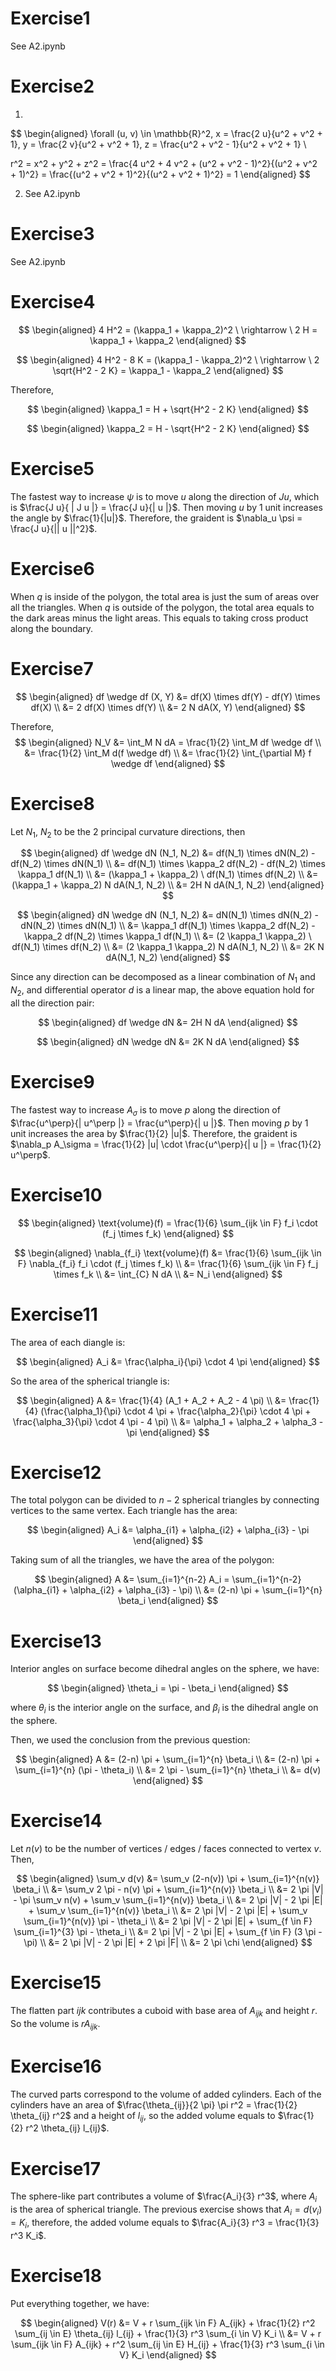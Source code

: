# Exercise1

See A2.ipynb

# Exercise2

1. 
$$ 
\begin{aligned}
\forall (u, v) \in \mathbb{R}^2, x = \frac{2 u}{u^2 + v^2 + 1},  y = \frac{2 v}{u^2 + v^2 + 1}, z = \frac{u^2 + v^2 - 1}{u^2 + v^2 + 1} \\

r^2 = x^2 + y^2 + z^2 = \frac{4 u^2 + 4 v^2 + (u^2 + v^2 - 1)^2}{(u^2 + v^2 + 1)^2} = \frac{(u^2 + v^2 + 1)^2}{(u^2 + v^2 + 1)^2} = 1
\end{aligned}
$$

2. See A2.ipynb

# Exercise3

See A2.ipynb

# Exercise4

$$ 
\begin{aligned}
4 H^2 = (\kappa_1 + \kappa_2)^2 \ \rightarrow \ 2 H = \kappa_1 + \kappa_2
\end{aligned}
$$

$$ 
\begin{aligned}
4 H^2 - 8 K = (\kappa_1 - \kappa_2)^2 \ \rightarrow \ 2 \sqrt{H^2 - 2 K} = \kappa_1 - \kappa_2
\end{aligned}
$$

Therefore,

$$ 
\begin{aligned}
\kappa_1 = H + \sqrt{H^2 - 2 K}
\end{aligned}
$$

$$ 
\begin{aligned}
\kappa_2 = H - \sqrt{H^2 - 2 K}
\end{aligned}
$$

# Exercise5

The fastest way to increase $\psi$ is to move $u$ along the direction of $J u$, which is $\frac{J u}{ | J u |} = \frac{J u}{| u |}$. Then moving $u$ by 1 unit increases the angle by $\frac{1}{|u|}$. Therefore, the graident is $\nabla_u \psi = \frac{J u}{|| u ||^2}$.

# Exercise6

When $q$ is inside of the polygon, the total area is just the sum of areas over all the triangles. When $q$ is outside of the polygon, the total area equals to the dark areas minus the light areas. This equals to taking cross product along the boundary.

# Exercise7

$$ 
\begin{aligned}
df \wedge df (X, Y) &= df(X) \times df(Y) - df(Y) \times df(X) \\
                    &= 2 df(X) \times df(Y) \\
                    &= 2 N dA(X, Y)
\end{aligned}
$$

Therefore,
$$ 
\begin{aligned}
N_V &= \int_M N dA = \frac{1}{2} \int_M df \wedge df \\
    &= \frac{1}{2} \int_M d(f \wedge df) \\
    &= \frac{1}{2} \int_{\partial M} f \wedge df
\end{aligned}
$$

# Exercise8

Let $N_1$, $N_2$ to be the 2 principal curvature directions, then

$$ 
\begin{aligned}
df \wedge dN (N_1, N_2) &= df(N_1) \times dN(N_2) - df(N_2) \times dN(N_1) \\
                        &= df(N_1) \times \kappa_2 df(N_2) - df(N_2) \times \kappa_1 df(N_1) \\
                        &= (\kappa_1 + \kappa_2) \ df(N_1) \times df(N_2) \\
                        &= (\kappa_1 + \kappa_2) N dA(N_1, N_2) \\
                        &= 2H N dA(N_1, N_2)
\end{aligned}
$$

$$ 
\begin{aligned}
dN \wedge dN (N_1, N_2) &= dN(N_1) \times dN(N_2) - dN(N_2) \times dN(N_1) \\
                        &= \kappa_1 df(N_1) \times \kappa_2 df(N_2) - \kappa_2 df(N_2) \times \kappa_1 df(N_1) \\
                        &= (2 \kappa_1 \kappa_2) \ df(N_1) \times df(N_2) \\
                        &= (2 \kappa_1 \kappa_2) N dA(N_1, N_2) \\
                        &= 2K N dA(N_1, N_2)
\end{aligned}
$$

Since any direction can be decomposed as a linear combination of $N_1$ and $N_2$, and differential operator $d$ is a linear map, the above equation hold for all the direction pair:

$$ 
\begin{aligned}
df \wedge dN &= 2H N dA
\end{aligned}
$$

$$ 
\begin{aligned}
dN \wedge dN &= 2K N dA
\end{aligned}
$$

# Exercise9

The fastest way to increase $A_\sigma$ is to move $p$ along the direction of $\frac{u^\perp}{| u^\perp |} = \frac{u^\perp}{| u |}$. Then moving $p$ by 1 unit increases the area by $\frac{1}{2} |u|$. Therefore, the graident is $\nabla_p A_\sigma = \frac{1}{2} |u| \cdot \frac{u^\perp}{| u |} = \frac{1}{2} u^\perp$.

# Exercise10

$$ 
\begin{aligned}
\text{volume}(f) = \frac{1}{6} \sum_{ijk \in F} f_i \cdot (f_j \times f_k)
\end{aligned}
$$

$$ 
\begin{aligned}
\nabla_{f_i} \text{volume}(f) &= \frac{1}{6} \sum_{ijk \in F} \nabla_{f_i} f_i \cdot (f_j \times f_k) \\
                              &= \frac{1}{6} \sum_{ijk \in F} f_j \times f_k \\
                              &= \int_{C} N dA \\
                              &= N_i
\end{aligned}
$$

# Exercise11

The area of each diangle is:

$$ 
\begin{aligned}
A_i &= \frac{\alpha_i}{\pi} \cdot 4 \pi
\end{aligned}
$$

So the area of the spherical triangle is:

$$ 
\begin{aligned}
A &= \frac{1}{4} (A_1 + A_2 + A_2 - 4 \pi) \\
  &= \frac{1}{4} (\frac{\alpha_1}{\pi} \cdot 4 \pi + \frac{\alpha_2}{\pi} \cdot 4 \pi + \frac{\alpha_3}{\pi} \cdot 4 \pi - 4 \pi) \\
  &= \alpha_1 + \alpha_2 + \alpha_3 - \pi
\end{aligned}
$$

# Exercise12

The total polygon can be divided to $n-2$ spherical triangles by connecting vertices to the same vertex. Each triangle has the area:

$$
\begin{aligned}
A_i &= \alpha_{i1} + \alpha_{i2} + \alpha_{i3} - \pi
\end{aligned}
$$

Taking sum of all the triangles, we have the area of the polygon:

$$ 
\begin{aligned}
A &= \sum_{i=1}^{n-2} A_i = \sum_{i=1}^{n-2} (\alpha_{i1} + \alpha_{i2} + \alpha_{i3} - \pi) \\
  &= (2-n) \pi + \sum_{i=1}^{n} \beta_i
\end{aligned}
$$

# Exercise13

Interior angles on surface become dihedral angles on the sphere, we have:

$$ 
\begin{aligned}
\theta_i = \pi - \beta_i
\end{aligned}
$$

where $\theta_i$ is the interior angle on the surface, and $\beta_i$ is the dihedral angle on the sphere.

Then, we used the conclusion from the previous question:

$$ 
\begin{aligned}
A &= (2-n) \pi + \sum_{i=1}^{n} \beta_i \\
  &= (2-n) \pi + \sum_{i=1}^{n} (\pi - \theta_i) \\
  &= 2 \pi - \sum_{i=1}^{n} \theta_i \\
  &= d(v)
\end{aligned}
$$

# Exercise14

Let $n(v)$ to be the number of vertices / edges / faces connected to vertex $v$. Then,

$$ 
\begin{aligned}
\sum_v d(v) &= \sum_v (2-n(v)) \pi + \sum_{i=1}^{n(v)} \beta_i \\
            &= \sum_v 2 \pi - n(v) \pi + \sum_{i=1}^{n(v)} \beta_i \\
            &= 2 \pi |V| - \pi \sum_v n(v) + \sum_v \sum_{i=1}^{n(v)} \beta_i \\
            &= 2 \pi |V| - 2 \pi |E| + \sum_v \sum_{i=1}^{n(v)} \beta_i \\
            &= 2 \pi |V| - 2 \pi |E| + \sum_v \sum_{i=1}^{n(v)} \pi - \theta_i \\
            &= 2 \pi |V| - 2 \pi |E| + \sum_{f \in F} \sum_{i=1}^{3} \pi - \theta_i \\
            &= 2 \pi |V| - 2 \pi |E| + \sum_{f \in F} (3 \pi - \pi) \\
            &= 2 \pi |V| - 2 \pi |E| + 2 \pi |F| \\
            &= 2 \pi \chi
\end{aligned}
$$

# Exercise15

The flatten part $ijk$ contributes a cuboid with base area of $A_{ijk}$ and height $r$. So the volume is $r A_{ijk}$.

# Exercise16

The curved parts correspond to the volume of added cylinders. Each of the cylinders have an area of $\frac{\theta_{ij}}{2 \pi} \pi r^2 = \frac{1}{2} \theta_{ij} r^2$ and a height of $l_{ij}$, so the added volume equals to $\frac{1}{2} r^2 \theta_{ij} l_{ij}$.

# Exercise17

The sphere-like part contributes a volume of $\frac{A_i}{3} r^3$, where $A_i$ is the area of spherical triangle. The previous exercise shows that $A_i = d(v_i) = K_i$, therefore, the added volume equals to $\frac{A_i}{3} r^3 = \frac{1}{3} r^3 K_i$.

# Exercise18

Put everything together, we have:

$$ 
\begin{aligned}
V(r) &= V + r \sum_{ijk \in F} A_{ijk} + \frac{1}{2} r^2 \sum_{ij \in E} \theta_{ij} l_{ij} + \frac{1}{3} r^3 \sum_{i \in V} K_i \\
     &= V + r \sum_{ijk \in F} A_{ijk} + r^2 \sum_{ij \in E} H_{ij} + \frac{1}{3} r^3 \sum_{i \in V} K_i
\end{aligned}
$$